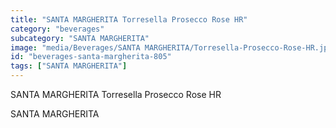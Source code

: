 ```yaml
---
title: "SANTA MARGHERITA Torresella Prosecco Rose HR"
category: "beverages"
subcategory: "SANTA MARGHERITA"
image: "media/Beverages/SANTA MARGHERITA/Torresella-Prosecco-Rose-HR.jpg"
id: "beverages-santa-margherita-805"
tags: ["SANTA MARGHERITA"]
---
```


SANTA MARGHERITA Torresella Prosecco Rose HR

SANTA MARGHERITA
